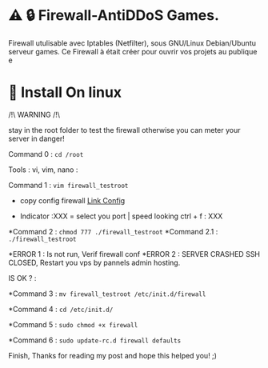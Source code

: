 
# ⚠️ 🔒 Firewall-AntiDDoS Games.
Firewall utulisable avec Iptables (Netfilter), sous GNU/Linux Debian/Ubuntu serveur games. Ce Firewall à était créer pour ouvrir vos projets au publique e

# 📁 Install On linux

/!\ WARNING /!\

stay in the root folder to test the firewall otherwise you can meter your server in danger!

Command 0 : `cd /root`

Tools : vi, vim, nano :

Command 1 : `vim firewall_testroot`

* copy config firewall
[Link Config](https://github.com/BadySmith/Firewall-AntiDDoS-Linux/blob/master/firewall.sh)

* Indicator :XXX = select you port | speed looking ctrl + f : XXX

*Command 2 : `chmod 777 ./firewall_testroot`
*Command 2.1 : `./firewall_testroot`

*ERROR 1 : Is not run, Verif firewall conf
*ERROR 2 : SERVER CRASHED SSH CLOSED, Restart you vps by pannels admin hosting.

IS OK ? :

*Command 3 : `mv firewall_testroot /etc/init.d/firewall`

*Command 4 : `cd /etc/init.d/`

*Command 5 : `sudo chmod +x firewall`

*Command 6 : `sudo update-rc.d firewall defaults`

Finish, Thanks for reading my post and hope this helped you! ;)
